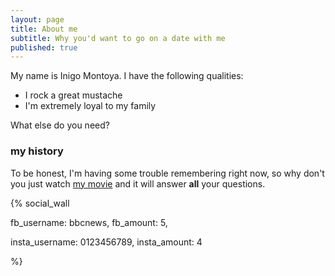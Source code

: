 ```yaml
---
layout: page
title: About me
subtitle: Why you'd want to go on a date with me
published: true
---
```


My name is Inigo Montoya. I have the following qualities:

- I rock a great mustache
- I'm extremely loyal to my family

What else do you need?

### my history

To be honest, I'm having some trouble remembering right now, so why don't you just watch [my movie](http://en.wikipedia.org/wiki/The_Princess_Bride_%28film%29) and it will answer **all** your questions.

{% social_wall

  fb_username: bbcnews,
  fb_amount: 5,

  insta_username: 0123456789,
  insta_amount: 4

%}
